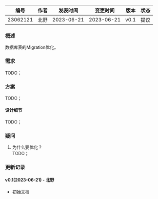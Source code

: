 | 编号 | 作者 | 发表时间 | 变更时间 | 版本 | 状态 |
| ----- | ----- | ----- | ----- | ----- | ----- |
| 23062121| 北野 | 2023-06-21 | 2023-06-21 | v0.1 | 提议 |

### 概述  
数据库表的Migration优化。

### 需求   
TODO；

### 方案  
TODO；

#### 设计细节 
TODO；

### 疑问

1. 为什么要优化？        
TODO；  


### 更新记录
#### v0.1(2023-06-21) - 北野
* 初始文档

